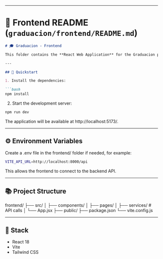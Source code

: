 
---

# 🎨 Frontend README (`graduacion/frontend/README.md`)

```markdown
# 🎓 Graduacion - Frontend

This folder contains the **React Web Application** for the Graduacion project.

---

## 🚀 Quickstart

1. Install the dependencies:

```bash
npm install
```

2. Start the development server:

```bash
npm run dev
```

The application will be available at http://localhost:5173/.

---

## ⚙️ Environment Variables

Create a .env file in the frontend/ folder if needed, for example:

```bash
VITE_API_URL=http://localhost:8000/api
```

This allows the frontend to connect to the backend API.

---

## 📚 Project Structure

frontend/
├── src/
│   ├── components/
│   ├── pages/
│   ├── services/   # API calls
│   └── App.jsx
├── public/
├── package.json
└── vite.config.js

---

## 🧱 Stack

- React 18
- Vite
- Tailwind CSS
